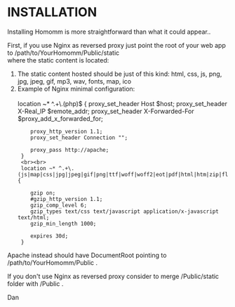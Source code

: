 # INSTALLATION
   
  Installing Homomm is more straightforward than what it could appear..   
  
  First, if you use Nginx as reversed proxy just point the root of your web app to /path/to/YourHomomm/Public/static   
  where the static content is located:
  
  <ol>  
  <li>The static content hosted should be just of this kind: html, css, js, png, jpg, jpeg, gif, mp3, wav, fonts, map, ico</li>   
  <li>Example of Nginx minimal configuration:
      <br><br>   
      location ~* ^.+\.(php)$ {     
        proxy_set_header Host $host;     
        proxy_set_header X-Real_IP $remote_addr;     
        proxy_set_header X-Forwarded-For $proxy_add_x_forwarded_for;    
       
        proxy_http_version 1.1;     
        proxy_set_header Connection "";     
      
        proxy_pass http://apache;        
     }
     <br><br>
     location ~* ^.+\.(js|map|css|jpg|jpeg|gif|png|ttf|woff|woff2|eot|pdf|html|htm|zip|flv|swf|ico|xml|txt|wav|mp3)$ {
     
        gzip on;
        #gzip_http_version 1.1;
        gzip_comp_level 6;
        gzip_types text/css text/javascript application/x-javascript text/html;
        gzip_min_length 1000;

        expires 30d;
     }
  </li>
  </ol>  
  
  Apache instead should have DocumentRoot pointing to /path/to/YourHomomm/Public .   
  
  If you don't use Nginx as reversed proxy consider to merge /Public/static folder with /Public .   
  
  Dan
